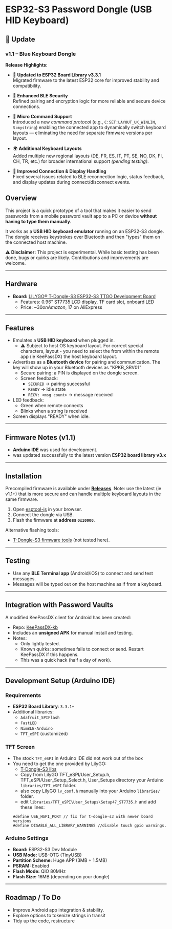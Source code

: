 # ESP32-S3 Password Dongle (USB HID Keyboard)

## 🔄 Update

### **v1.1 – Blue Keyboard Dongle**

**Release Highlights:**

- 🚀 **Updated to ESP32 Board Library v3.3.1**  
  Migrated firmware to the latest ESP32 core for improved stability and compatibility.  

- 🔐 **Enhanced BLE Security**  
  Refined pairing and encryption logic for more reliable and secure device connections.  

- 🧩 **Micro Command Support**  
  Introduced a new *command protocol* (e.g., `C:SET:LAYOUT_UK_WINLIN`, `S:mystring`) enabling the connected app to dynamically switch keyboard layouts — eliminating the need for separate firmware versions per layout.  

- 🌍 **Additional Keyboard Layouts**  
  Added multiple new regional layouts (DE, FR, ES, IT, PT, SE, NO, DK, FI, CH, TR, etc.) for broader international support *(pending testing)*.  

- 🧠 **Improved Connection & Display Handling**  
  Fixed several issues related to BLE reconnection logic, status feedback, and display updates during connect/disconnect events.  

  
## Overview

This project is a quick prototype of a tool that makes it easier to send passwords from a mobile password vault app to a PC or device **without having to type them manually**.  

It works as a **USB HID keyboard emulator** running on an ESP32-S3 dongle. The dongle receives keystrokes over Bluetooth and then "types" them on the connected host machine.

⚠️ **Disclaimer:** This project is experimental. While basic testing has been done, bugs or quirks are likely. Contributions and improvements are welcome.

---

## Hardware

- **Board:** [LILYGO® T-Dongle-S3 ESP32-S3 TTGO Development Board](https://github.com/Xinyuan-LilyGO/T-Dongle-S3)  
  - Features: 0.96" ST7735 LCD display, TF card slot, onboard LED  
  - Price: ~$30 on Amazon, ~$17 on AliExpress

---

## Features

- Emulates a **USB HID keyboard** when plugged in.
  - ⚠️ Subject to host OS keyboard layout. For correct special characters, layout - you need to select the from within the remote app (ie KeePassDX) the host keyboard layout. 
- Advertises as a **Bluetooth device** for pairing and communication. The key will show up in your Bluetooth devices as "KPKB_SRV01"
  - Secure pairing: a PIN is displayed on the dongle screen.
  - Screen feedback:
    - `SECURED` → pairing successful  
    - `READY` → idle state  
    - `RECV: <msg count>` → message received
- LED feedback:
  - Green when remote connects  
  - Blinks when a string is received
- Screen displays "READY" when idle.

---

## Firmware Notes (v1.1)

- **Arduino IDE** was used for development.  
- was updated successfully to the latest version **ESP32 board library v3.x**

---

## Installation

Precompiled firmware is available under **[Releases](./releases)**.
Note: use the latest (ie v1.1+) that is more secure and can handle multiple keyboard layouts in the same firmware.

1. Open [esptool-js](https://espressif.github.io/esptool-js/) in your browser.
2. Connect the dongle via USB.
3. Flash the firmware at **address `0x10000`**.

Alternative flashing tools:  
- [T-Dongle-S3 firmware tools](https://github.com/Xinyuan-LilyGO/T-Dongle-S3/tree/main/firmware) (not tested here).

---

## Testing

- Use any **BLE Terminal app** (Android/iOS) to connect and send test messages.  
- Messages will be typed out on the host machine as if from a keyboard.

---

## Integration with Password Vaults

A modified KeePassDX client for Android has been created:  
- Repo: [KeePassDX-kb](https://github.com/larrylart/KeePassDX-kb)  
- Includes an **unsigned APK** for manual install and testing.  
- Notes:
  - Only lightly tested.  
  - Known quirks: sometimes fails to connect or send. Restart KeePassDX if this happens.  
  - This was a quick hack (half a day of work).

---

## Development Setup (Arduino IDE)

### Requirements

- **ESP32 Board Library**: `3.3.1+`  
- Additional libraries:
  - `Adafruit_SPIFlash`
  - `FastLED`
  - `NimBLE-Arduino`
  - `TFT_eSPI` (customized)

### TFT Screen

- The stock `TFT_eSPI` in Arduino IDE did not work out of the box  
- You need to get the one provided by LilyGO:  
  - [T-Dongle-S3 libs](https://github.com/Xinyuan-LilyGO/T-Dongle-S3/tree/main/lib)  
  - Copy from LilyGO TFT_eSPI/User_Setup.h, TFT_eSPI/User_Setup_Select.h, User_Setups directory your Arduino `libraries/TFT_eSPI` folder.
  - also copy LilyGO `lv_conf.h` manually into your Arduino `libraries/` folder.
  - edit `libraries/TFT_eSPI\User_Setups\Setup47_ST7735.h` and add these lines:
  ```
  #define USE_HSPI_PORT // fix for t-dongle-s3 with newer board versions
  #define DISABLE_ALL_LIBRARY_WARNINGS //disable touch gpio warnings.
  ```

### Arduino Settings

- **Board:** ESP32-S3 Dev Module  
- **USB Mode:** USB-OTG (TinyUSB)  
- **Partition Scheme:** Huge APP (3MB + 1.5MB)  
- **PSRAM:** Enabled  
- **Flash Mode:** QIO 80MHz  
- **Flash Size:** 16MB (depending on your dongle)  

---

## Roadmap / To Do

- Improve Android app integration & stability.  
- Explore options to tokenize strings in transit
- Tidy up the code, restructure

